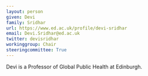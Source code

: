 ```yaml
---
layout: person
given: Devi
family: Sridhar
url: https://www.ed.ac.uk/profile/devi-sridhar
email: Devi.Sridhar@ed.ac.uk
twitter: devisridhar
workinggroup: Chair
steeringcommittee: True
---
```


Devi is a Professor of Global Public Health at Edinburgh.
